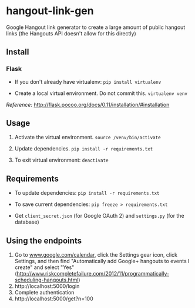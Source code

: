 # hangout-link-gen
Google Hangout link generator to create a large amount of public hangout links (the Hangouts API doesn't allow for this directly)

## Install

### Flask
- If you don't already have virtualenv:
`pip install virtualenv`

- Create a local virtual environment. Do not commit this.
`virtualenv venv`

_Reference:_ http://flask.pocoo.org/docs/0.11/installation/#installation

## Usage

1. Activate the virtual environment.
`source /venv/bin/activate`

2. Update dependencies.
`pip install -r requirements.txt`

3. To exit virtual environment:
`deactivate`

## Requirements

- To update dependencies:
`pip install -r requirements.txt`

- To save current dependencies:
`pip freeze > requirements.txt`

- Get `client_secret.json` (for Google OAuth 2) and `settings.py` (for the database)

## Using the endpoints
1. Go to www.google.com/calendar, click the Settings gear icon, click Settings, and then find "Automatically add Google+ hangouts to events I create" and select "Yes" (http://www.riskcompletefailure.com/2012/11/programmatically-scheduling-hangouts.html)
2. http://localhost:5000/login
3. Complete authentication
4. http://localhost:5000/get?n=100